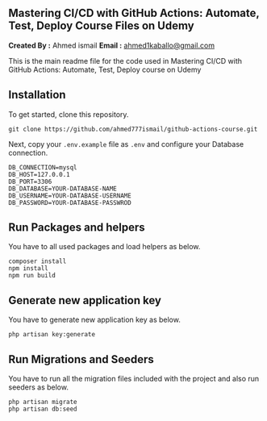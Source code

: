 ## Mastering CI/CD with GitHub Actions: Automate, Test, Deploy Course Files on Udemy

**Created By :** Ahmed ismail
**Email :** ahmed1kaballo@gmail.com

This is the main readme file for the code used in Mastering CI/CD with GitHub Actions: Automate, Test, Deploy course on Udemy

## Installation

To get started, clone this repository.

```
git clone https://github.com/ahmed777ismail/github-actions-course.git
```

Next, copy your `.env.example` file as `.env` and configure your Database connection.

```
DB_CONNECTION=mysql
DB_HOST=127.0.0.1
DB_PORT=3306
DB_DATABASE=YOUR-DATABASE-NAME
DB_USERNAME=YOUR-DATABASE-USERNAME
DB_PASSWORD=YOUR-DATABASE-PASSWROD
```

## Run Packages and helpers

You have to all used packages and load helpers as below.

```
composer install
npm install
npm run build
```

## Generate new application key

You have to generate new application key as below.

```
php artisan key:generate
```

## Run Migrations and Seeders

You have to run all the migration files included with the project and also run seeders as below.

```
php artisan migrate
php artisan db:seed
```
